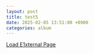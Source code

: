 ```yaml
---
layout: post
title: test5
date: 2025-02-05 13:51:00 +0900
categories: album
---
```


[Load E1xternal Page](#/web/album/index.html)